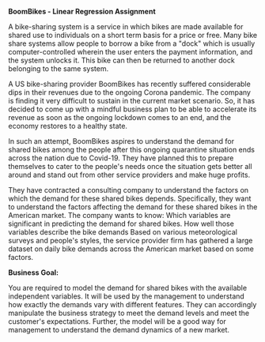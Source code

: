 **BoomBikes - Linear Regression Assignment**

A bike-sharing system is a service in which bikes are made available for shared use to individuals on a short term basis for a price or free. 
Many bike share systems allow people to borrow a bike from a "dock" which is usually computer-controlled wherein the user enters the payment information, 
and the system unlocks it. This bike can then be returned to another dock belonging to the same system.


A US bike-sharing provider BoomBikes has recently suffered considerable dips in their revenues due to the ongoing Corona pandemic. 
The company is finding it very difficult to sustain in the current market scenario. So, it has decided to come up with a mindful business plan to be able to accelerate 
its revenue as soon as the ongoing lockdown comes to an end, and the economy restores to a healthy state. 


In such an attempt, BoomBikes aspires to understand the demand for shared bikes among the people after this ongoing quarantine situation ends across the nation due to Covid-19. 
They have planned this to prepare themselves to cater to the people's needs once the situation gets better all around and stand out from other service providers and make huge 
profits.


They have contracted a consulting company to understand the factors on which the demand for these shared bikes depends. 
Specifically, they want to understand the factors affecting the demand for these shared bikes in the American market. 
The company wants to know:
Which variables are significant in predicting the demand for shared bikes.
How well those variables describe the bike demands
Based on various meteorological surveys and people's styles, the service provider firm has gathered a large dataset on daily bike demands across 
the American market based on some factors. 


**Business Goal:**

You are required to model the demand for shared bikes with the available independent variables. 
It will be used by the management to understand how exactly the demands vary with different features. 
They can accordingly manipulate the business strategy to meet the demand levels and meet the customer's expectations. 
Further, the model will be a good way for management to understand the demand dynamics of a new market. 
